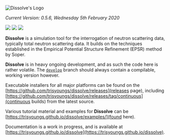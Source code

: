 ![Dissolve's Logo](icon/logo.png)

_Current Version: 0.5.6, Wednesday 5th February 2020_

![](https://github.com/trisyoungs/dissolve/workflows/Win64%20(GUI%2FSerial)/badge.svg?branch=develop) ![](https://github.com/trisyoungs/dissolve/workflows/OSX%20(GUI%2FSerial)/badge.svg?branch=develop) ![](https://github.com/trisyoungs/dissolve/workflows/AppImage%20(GUI%2FSerial)/badge.svg?branch=develop)

**Dissolve** is a simulation tool for the interrogation of neutron scattering data, typically total neutron scattering data. It builds on the techniques established in the Empirical Potential Structure Refinement (EPSR) method by Soper.

**Dissolve** is in heavy ongoing development, and as such the code here is rather volatile. The [`develop`](https://github.com/trisyoungs/dissolve/tree/develop) branch should always contain a compilable, working version however.

Executable installers for all major platforms can be found on the [https://github.com/trisyoungs/dissolve/releases](releases page), including [https://github.com/trisyoungs/dissolve/releases/tag/continuous](continuous builds) from the latest source.

Various tutorial material and examples for **Dissolve** can be [https://trisyoungs.github.io/dissolve/examples/](found here).

Documentation is a work in progress, and is available at [https://trisyoungs.github.io/dissolve](https://trisyoungs.github.io/dissolve).

